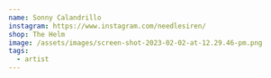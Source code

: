 ```yaml
---
name: Sonny Calandrillo
instagram: https://www.instagram.com/needlesiren/
shop: The Helm
image: /assets/images/screen-shot-2023-02-02-at-12.29.46-pm.png
tags:
  - artist
---
```

